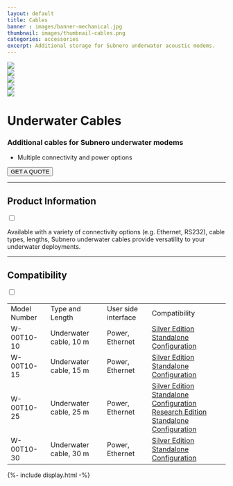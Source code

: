 ```yaml
---
layout: default
title: Cables
banner : images/banner-mechanical.jpg
thumbnail: images/thumbnail-cables.png
categories: accessories
excerpt: Additional storage for Subnero underwater acoustic modems.
---
```


<div class='full tall' style='background-image: url({{site.baseurl}}/{{page.banner}});'>
  <div class='row'>
    <div class='large-12 columns'>
      <!-- {% include section-header.html title=page.title tagline=page.tagline color=page.title_color class="big" %} -->
    </div>
  </div>
  <div class='four spacing'></div>
  <div class='four spacing'></div>
</div>

<div class='full bg-grey'>
  <div class='row'>
      <div class='accessories'>
        <div class='accessories-img'>
            <div class='mod modBlogPost big'>
              <img id='main-img' src='{{site.baseurl}}/images/accessories-cables01.jpg'>
            </div>
            <div class='modGallery'>
              <div class='media modTeamMember shortcode-list'>
                <div class="member current-li"><a class='image-nav'><img src='{{site.baseurl}}/images/accessories-cables01.jpg'></a></div>
                <div class="member"><a class='image-nav'><img src='{{site.baseurl}}/images/accessories-cables02.jpg'></a></div>
                <div class="member"><a class='image-nav'><img src='{{site.baseurl}}/images/accessories-cables03.jpg'></a></div>
                <div class="member"><a class='image-nav'><img src='{{site.baseurl}}/images/accessories-cables04.jpg'></a></div>
              </div>
            </div>
        </div>
        <div class='accessories-info'>
            <h1>Underwater Cables</h1>
            <h3>Additional cables for Subnero underwater modems</h3>
            <ul>
              <li>Multiple connectivity and power options</li>
            </ul>
            <a href="mailto:sales@subnero.com"><button type="button">GET A QUOTE</button></a>
        </div>
      </div>
      <hr>
      <div class='wrap-collapsible'>
        <h2>Product Information</h2>
        <input id ='product' class='toggle' type='checkbox'>
        <label class='lbl-toggle' for='product'></label>
        <div class='collapsible-content'>
          <p>Available with a variety of connectivity options (e.g. Ethernet, RS232), cable types, lengths, Subnero underwater cables provide versatility to your underwater deployments.</p>
        </div>
      </div>
      <hr>
      <div class='wrap-collapsible'>
        <h2>Compatibility</h2>
        <input id ='compatibility' class='toggle' type='checkbox'>
        <label class='lbl-toggle' for='compatibility'></label>
        <div class='collapsible-content'>
          <table style="width:100%">
          <tr>
            <td>Model Number</td>
            <td>Type and Length</td>
            <td>User side interface</td>
            <td>Compatibility</td>
          </tr>
          <tr>
            <td>W-00T10-10</td>
            <td>Underwater cable, 10 m</td>
            <td>Power, Ethernet</td>
            <td><a href="{{site.baseurl}}/products/wnc-m25mss3">Silver Edition Standalone Configuration</a></td>
          </tr>
          <tr>
            <td>W-00T10-15</td>
            <td>Underwater cable, 15 m</td>
            <td>Power, Ethernet</td>
            <td><a href="{{site.baseurl}}/products/wnc-m25mss3">Silver Edition Standalone Configuration</a></td>
          </tr>
          <tr>
            <td>W-00T10-25</td>
            <td>Underwater cable, 25 m</td>
            <td>Power, Ethernet</td>
            <td><a href="{{site.baseurl}}/products/wnc-m25mss3">Silver Edition Standalone Configuration</a>
              <br/><a href="{{site.baseurl}}/products/wnc-m25mrs3">Research Edition Standalone Configuration</a></td>
          </tr>
          <tr>
            <td>W-00T10-30</td>
            <td>Underwater cable, 30 m</td>
            <td>Power, Ethernet</td>
            <td><a href="{{site.baseurl}}/products/wnc-m25mss3">Silver Edition Standalone Configuration</a></td>
          </tr>
        </table>
      </div>
    </div>
  </div>
</div>
{%- include display.html -%}